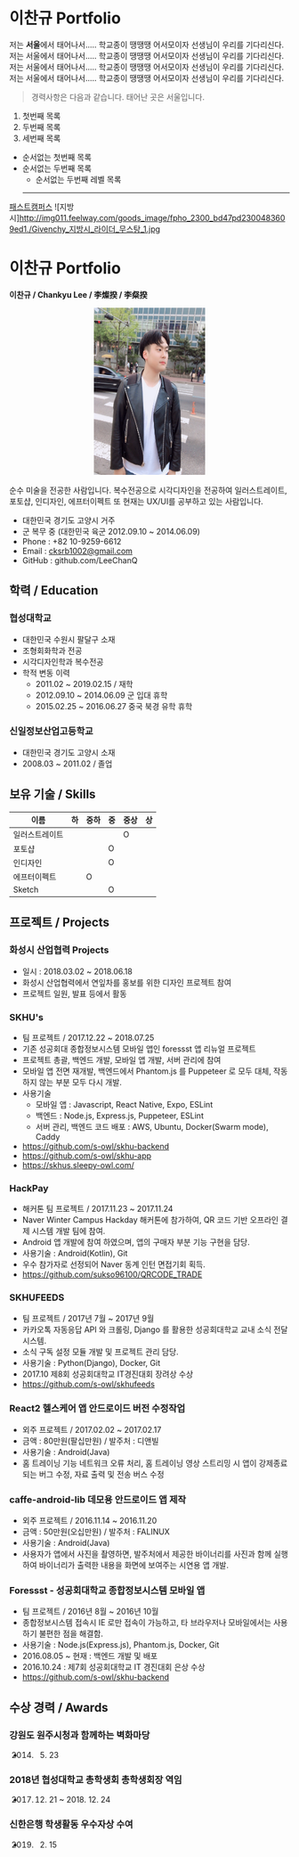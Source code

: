 # 이찬규 Portfolio
저는 **서울**에서 태어나서.....
학교종이 땡땡땡 어서모이자 선생님이 우리를 기다리신다.  
저는 서울에서 태어나서.....
학교종이 땡땡땡 어서모이자 선생님이 우리를 기다리신다.
저는 서울에서 태어나서.....
학교종이 땡땡땡 어서모이자 선생님이 우리를 기다리신다.
저는 서울에서 태어나서.....
학교종이 땡땡땡 어서모이자 선생님이 우리를 기다리신다.

> 경력사항은 다음과 같습니다.
태어난 곳은 서울입니다.

1. 첫번째 목록
2. 두번째 목록
3. 세번째 목록

* 순서없는 첫번째 목록
* 순서없는 두번째 목록
  + 순서없는 두번째 레벨 목록
  -------------
[패스트캠퍼스](https://www.fastcampus.co.kr)
  ![지방시]http://img011.feelway.com/goods_image/fpho_2300_bd47pd2300483609ed1./Givenchy_지방시_라이더_무스탕_1.jpg





# 이찬규 Portfolio

**이찬규 / Chankyu Lee / 李燦揆 / 李粲揆**

<div style="width: 200px;margin:0 auto;">
<img src="img/leechankyu.jpeg" width="200" height="300"></div>

순수 미술을 전공한 사람입니다. 복수전공으로 시각디자인을 전공하여
일러스트레이트, 포토샵, 인디자인, 에프터이펙트 또 현재는 UX/UI를 공부하고 있는 사람입니다.

- 대한민국 경기도 고양시 거주
- 군 복무 중 (대한민국 육군 2012.09.10 ~ 2014.06.09)
- Phone : +82 10-9259-6612
- Email : cksrb1002@gmail.com
- GitHub : github.com/LeeChanQ

## 학력 / Education

### 협성대학교
- 대한민국 수원시 팔달구 소재
- 조형회화학과 전공
- 시각디자인학과 복수전공
- 학적 변동 이력
  - 2011.02 ~ 2019.02.15 / 재학
  - 2012.09.10 ~ 2014.06.09 군 입대 휴학
  - 2015.02.25 ~ 2016.06.27 중국 북경 유학 휴학

### 신일정보산업고등학교
- 대한민국 경기도 고양시 소재
- 2008.03 ~ 2011.02 / 졸업

## 보유 기술 / Skills

이름 | 하 | 중하 | 중 | 중상 | 상
--- | --- | --- | --- | --- | ---
일러스트레이트 | | | | O | |
포토샵 | |  | O | | |
인디자인 | | | O | | |
에프터이펙트 | | O | | | |
Sketch | |  | O | | |

## 프로젝트 / Projects

### 화성시 산업협력 Projects
- 일시 : 2018.03.02 ~ 2018.06.18
- 화성시 산업협력에서 연잎차를 홍보를 위한 디자인 프로젝트 참여
- 프로젝트 일원, 발표 등에서 활동

### SKHU's
- 팀 프로젝트 / 2017.12.22 ~ 2018.07.25
- 기존 성공회대 종합정보시스템 모바일 앱인 foressst 앱 리뉴얼 프로젝트
- 프로젝트 총괄, 백엔드 개발, 모바일 앱 개발, 서버 관리에 참여
- 모바일 앱 전면 재개발, 백엔드에서 Phantom.js 를 Puppeteer 로 모두 대체, 작동 하지 않는 부분 모두 다시 개발.
- 사용기술
  - 모바일 앱 : Javascript, React Native, Expo, ESLint
  - 백엔드 : Node.js, Express.js, Puppeteer, ESLint
  - 서버 관리, 백엔드 코드 배포 : AWS, Ubuntu, Docker(Swarm mode), Caddy
- https://github.com/s-owl/skhu-backend
- https://github.com/s-owl/skhu-app
- https://skhus.sleepy-owl.com/

### HackPay
- 해커톤 팀 프로젝트 / 2017.11.23 ~ 2017.11.24
- Naver Winter Campus Hackday 해커톤에 참가하여, QR 코드 기반 오프라인 결제 시스템 개발 팀에 참여.
- Android 앱 개발에 참여 하였으며, 앱의 구매자 부분 기능 구현을 담당.
- 사용기술 : Android(Kotlin), Git
- 우수 참가자로 선정되어 Naver 동계 인턴 면접기회 획득.
- https://github.com/sukso96100/QRCODE_TRADE

### SKHUFEEDS
- 팀 프로젝트 / 2017년 7월 ~ 2017년 9월
- 카카오톡 자동응답 API 와 크롤링, Django 를 활용한 성공회대학교 교내 소식 전달 시스템.
- 소식 구독 설정 모듈 개발 및 프로젝트 관리 담당.
- 사용기술 : Python(Django), Docker, Git
- 2017.10 제8회 성공회대학교 IT경진대회 장려상 수상
- https://github.com/s-owl/skhufeeds

### React2 헬스케어 앱 안드로이드 버전 수정작업
- 외주 프로젝트 / 2017.02.02 ~ 2017.02.17
- 금액 : 80만원(팔십만원) / 발주처 : 디앤빌
- 사용기술 : Android(Java)
- 홈 트레이닝 기능 네트워크 오류 처리, 홈 트레이닝 영상 스트리밍 시 앱이 강제종료 되는 버그 수정, 자료 출력 및 전송 버스 수정

### caffe-android-lib 데모용 안드로이드 앱 제작
- 외주 프로젝트 / 2016.11.14 ~ 2016.11.20
- 금액 : 50만원(오십만원) / 발주처 : FALINUX
- 사용기술 : Android(Java)
- 사용자가 앱에서 사진을 촬영하면, 발주처에서 제공한 바이너리를 사진과 함께 실행하여 바이너리가 출력한 내용을 화면에 보여주는 시연용 앱 개발.

### Foressst - 성공회대학교 종합정보시스템 모바일 앱
- 팀 프로젝트 / 2016년 8월 ~ 2016년 10월
- 종합정보시스템 접속시 IE 로만 접속이 가능하고, 타 브라우저나 모바일에서는 사용하기 불편한 점을 해결함.
- 사용기술 : Node.js(Express.js), Phantom.js, Docker, Git
- 2016.08.05 ~ 현재 : 백엔드 개발 및 배포
- 2016.10.24 : 제7회 성공회대학교 IT 경진대회 은상 수상
- https://github.com/s-owl/skhu-backend

## 수상 경력 / Awards

### 강원도 원주시청과 함께하는 벽화마당  
* 2014. 05. 23

### 2018년 협성대학교 총학생회 총학생회장 역임  
- 2017. 12. 21 ~ 2018. 12. 24

### 신한은행 학생활동 우수자상 수여
- 2019. 02. 15